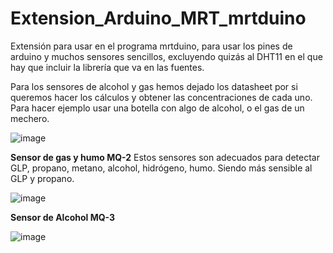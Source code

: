 # Extension_Arduino_MRT_mrtduino
Extensión para usar en el programa mrtduino, para usar los pines de arduino y muchos sensores sencillos, excluyendo quizás al DHT11 en el que hay que incluir la librería que va en las fuentes.

Para los sensores de alcohol y gas hemos dejado los datasheet por si queremos hacer los cálculos y obtener las concentraciones de cada uno. Para hacer ejemplo usar una botella con algo de alcohol, o el gas de un mechero.

![image](https://user-images.githubusercontent.com/28557392/27772574-a0d8ec46-5f65-11e7-9ee1-95d7c2f67518.png)

**Sensor de gas y humo MQ-2**
Estos sensores son adecuados para detectar GLP, propano, metano, alcohol, hidrógeno, humo. Siendo más sensible al GLP y propano.

![image](https://user-images.githubusercontent.com/28557392/27772561-716d03fc-5f65-11e7-982c-d5139722fb5f.png)


**Sensor de Alcohol MQ-3**

![image](https://user-images.githubusercontent.com/28557392/27772563-7d157c02-5f65-11e7-9d99-1f9f4aa71e35.png)
